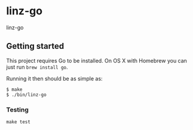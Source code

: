 # linz-go

linz-go

## Getting started

This project requires Go to be installed. On OS X with Homebrew you can just run `brew install go`.

Running it then should be as simple as:

```console
$ make
$ ./bin/linz-go
```

### Testing

`make test`
